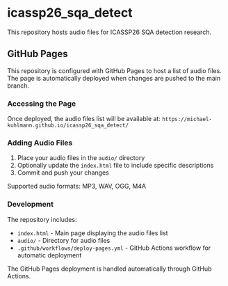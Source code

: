 # icassp26_sqa_detect

This repository hosts audio files for ICASSP26 SQA detection research.

## GitHub Pages

This repository is configured with GitHub Pages to host a list of audio files. The page is automatically deployed when changes are pushed to the main branch.

### Accessing the Page

Once deployed, the audio files list will be available at:
`https://michael-kuhlmann.github.io/icassp26_sqa_detect/`

### Adding Audio Files

1. Place your audio files in the `audio/` directory
2. Optionally update the `index.html` file to include specific descriptions
3. Commit and push your changes

Supported audio formats: MP3, WAV, OGG, M4A

### Development

The repository includes:
- `index.html` - Main page displaying the audio files list
- `audio/` - Directory for audio files
- `.github/workflows/deploy-pages.yml` - GitHub Actions workflow for automatic deployment

The GitHub Pages deployment is handled automatically through GitHub Actions.